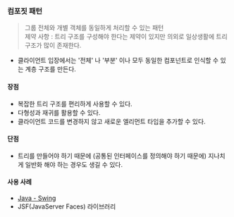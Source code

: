 ### 컴포짓 패턴
> 그룹 전체와 개별 객체를 동일하게 처리할 수 있는 패턴   
> 제약 사항 : 트리 구조를 구성해야 한다는 제약이 있지만 의외로 일상생활에 트리 구조가 많이 존재한다. 

- 클라이언트 입장에서는 '전체' 나 '부분' 이나 모두 동일한 컴포넌트로 인식할 수 있는 계층 구조를 만든다.

#### 장점

- 복잡한 트리 구조를 편리하게 사용할 수 있다.
- 다형성과 재귀를 활용할 수 있다.
- 클라이언트 코드를 변경하지 않고 새로운 엘리먼트 타입을 추가할 수 있다.

#### 단점

- 트리를 만들어야 하기 때문에 (공통된 인터페이스를 정의해야 하기 때문에) 지나치게 일반화 해야 하는 경우도 생길 수 있다.

#### 사용 사례
- [Java - Swing](./java/SwingExample.java)
- JSF(JavaServer Faces) 라이브러리